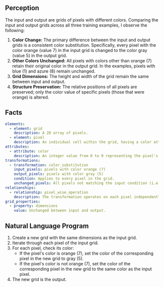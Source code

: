 ## Perception

The input and output are grids of pixels with different colors.
Comparing the input and output grids across all three training examples, I observe the following:

1.  **Color Change:** The primary difference between the input and output grids is a consistent color substitution. Specifically, every pixel with the color orange (value 7) in the input grid is changed to the color gray (value 5) in the output grid.
2.  **Other Colors Unchanged:** All pixels with colors other than orange (7) retain their original color in the output grid. In the examples, pixels with blue (1) and azure (8) remain unchanged.
3.  **Grid Dimensions:** The height and width of the grid remain the same between input and output.
4.  **Structure Preservation:** The relative positions of all pixels are preserved; only the color value of specific pixels (those that were orange) is altered.

## Facts


```yaml
elements:
  - element: grid
    description: A 2D array of pixels.
  - element: pixel
    description: An individual cell within the grid, having a color attribute.
attributes:
  - attribute: color
    description: An integer value from 0 to 9 representing the pixel's color. Specific colors involved are orange (7), gray (5), blue (1), and azure (8).
transformations:
  - transformation: color_substitution
    input_pixels: pixels with color orange (7)
    output_pixels: pixels with color gray (5)
    condition: Applies to every pixel in the grid.
    unchanged_pixels: All pixels not matching the input condition (i.e., pixels that are not orange).
relationships:
  - relationship: pixel_wise_operation
    description: The transformation operates on each pixel independently based solely on its color value. The position or neighborhood of the pixel does not influence the transformation.
grid_properties:
  - property: dimensions
    value: Unchanged between input and output.
```


## Natural Language Program

1.  Create a new grid with the same dimensions as the input grid.
2.  Iterate through each pixel of the input grid.
3.  For each pixel, check its color:
    *   If the pixel's color is orange (7), set the color of the corresponding pixel in the new grid to gray (5).
    *   If the pixel's color is not orange (7), set the color of the corresponding pixel in the new grid to the same color as the input pixel.
4.  The new grid is the output.